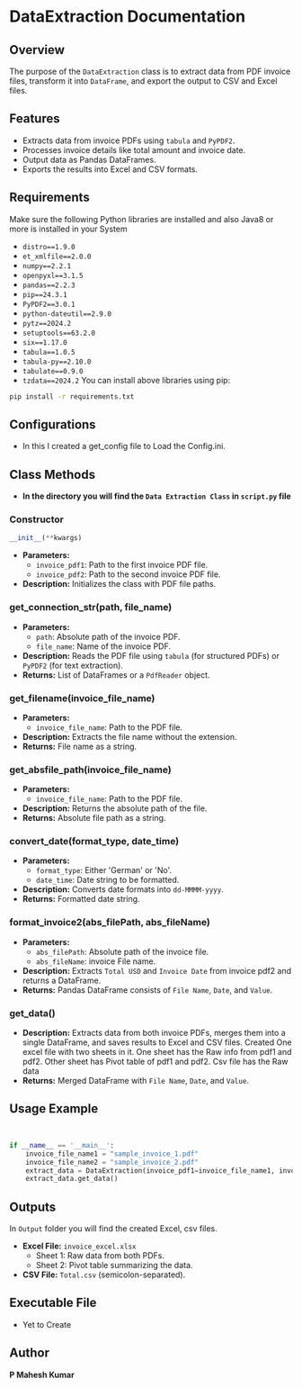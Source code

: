 # DataExtraction Documentation

## Overview

The purpose of the `DataExtraction` class is to extract data from PDF invoice files, transform it into `DataFrame`, and export the output to CSV and Excel files.

## Features

- Extracts data from invoice PDFs using `tabula` and `PyPDF2`.
- Processes invoice details like total amount and invoice date.
- Output data as Pandas DataFrames.
- Exports the results into Excel and CSV formats.

## Requirements

Make sure the following Python libraries are installed and also Java8 or more is installed in your System

- `distro==1.9.0`
- `et_xmlfile==2.0.0`
- `numpy==2.2.1`
- `openpyxl==3.1.5`
- `pandas==2.2.3`
- `pip==24.3.1`
- `PyPDF2==3.0.1`
- `python-dateutil==2.9.0`
- `pytz==2024.2`
- `setuptools==63.2.0`
- `six==1.17.0`
- `tabula==1.0.5`
- `tabula-py==2.10.0`
- `tabulate==0.9.0`
- `tzdata==2024.2`
  You can install above libraries using pip:

```bash
pip install -r requirements.txt
```
## Configurations
- In this I created a get_config file to Load the Config.ini.

## Class Methods
- **In the directory you will find the `Data Extraction Class` in `script.py` file**
### Constructor

```python
__init__(**kwargs)
```

- **Parameters:**
  - `invoice_pdf1`: Path to the first invoice PDF file.
  - `invoice_pdf2`: Path to the second invoice PDF file.
- **Description:** Initializes the class with PDF file paths.

### get_connection_str(path, file_name)

- **Parameters:**
  - `path`: Absolute path of the invoice PDF.
  - `file_name`: Name of the invoice PDF.
- **Description:** Reads the PDF file using `tabula` (for structured PDFs) or `PyPDF2` (for text extraction).
- **Returns:** List of DataFrames or a `PdfReader` object.

### get_filename(invoice_file_name)

- **Parameters:**
  - `invoice_file_name`: Path to the PDF file.
- **Description:** Extracts the file name without the extension.
- **Returns:** File name as a string.

### get_absfile_path(invoice_file_name)

- **Parameters:**
  - `invoice_file_name`: Path to the PDF file.
- **Description:** Returns the absolute path of the file.
- **Returns:** Absolute file path as a string.

### convert_date(format_type, date_time)

- **Parameters:**
  - `format_type`: Either 'German' or 'No'.
  - `date_time`: Date string to be formatted.
- **Description:** Converts date formats into `dd-MMMM-yyyy`.
- **Returns:** Formatted date string.

### format_invoice2(abs_filePath, abs_fileName)

- **Parameters:**
  - `abs_filePath`: Absolute path of the invoice file.
  - `abs_fileName`: invoice File name.
- **Description:** Extracts `Total USD` and `Invoice Date` from invoice pdf2 and returns a DataFrame.
- **Returns:** Pandas DataFrame consists of `File Name`, `Date`, and `Value`.

### get_data()

- **Description:** Extracts data from both invoice PDFs, merges them into a single DataFrame, and saves results to Excel and CSV files. Created One excel file with two sheets in it. One sheet has the Raw info from pdf1 and pdf2. Other sheet has Pivot table of pdf1 and pdf2. Csv file has the Raw data
- **Returns:** Merged DataFrame with `File Name`, `Date`, and `Value`.

## Usage Example

```python


if __name__ == '__main__':
    invoice_file_name1 = "sample_invoice_1.pdf"
    invoice_file_name2 = "sample_invoice_2.pdf"
    extract_data = DataExtraction(invoice_pdf1=invoice_file_name1, invoice_pdf2=invoice_file_name2)
    extract_data.get_data()
```

## Outputs

In `Output` folder you will find the created Excel, csv files.

- **Excel File:** `invoice_excel.xlsx`
  - Sheet 1: Raw data from both PDFs.
  - Sheet 2: Pivot table summarizing the data.
- **CSV File:** `Total.csv` (semicolon-separated).

## Executable File

- Yet to Create

## Author

**P Mahesh Kumar**
